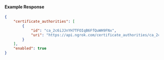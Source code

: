 <!-- Code generated for API Clients. DO NOT EDIT. -->

#### Example Response

```json
{
	"certificate_authorities": [
		{
			"id": "ca_2c6iJJnYH7TFOIqB6FfQuWH9FNx",
			"uri": "https://api.ngrok.com/certificate_authorities/ca_2c6iJJnYH7TFOIqB6FfQuWH9FNx"
		}
	],
	"enabled": true
}
```

